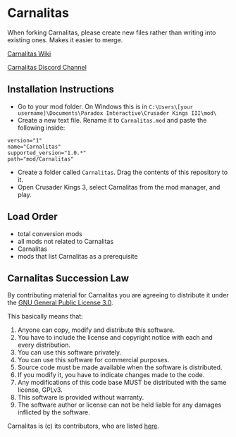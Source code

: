 # Carnalitas

When forking Carnalitas, please create new files rather than writing into existing ones. Makes it easier to merge.

[Carnalitas Wiki](https://github.com/cherisong/Carnalitas/wiki)

[Carnalitas Discord Channel](https://discord.gg/fYWeGVd)

## Installation Instructions

* Go to your mod folder. On Windows this is in `C:\Users\[your username]\Documents\Paradox Interactive\Crusader Kings III\mod\`
* Create a new text file. Rename it to `Carnalitas.mod` and paste the following inside:
```
version="1"
name="Carnalitas"
supported_version="1.0.*"
path="mod/Carnalitas"
```
* Create a folder called `Carnalitas`. Drag the contents of this repository to it.
* Open Crusader Kings 3, select Carnalitas from the mod manager, and play.

## Load Order

* total conversion mods
* all mods not related to Carnalitas
* Carnalitas
* mods that list Carnalitas as a prerequisite

## Carnalitas Succession Law
By contributing material for Carnalitas you are agreeing to distribute it under the [GNU General Public License 3.0](https://www.gnu.org/licenses/gpl-3.0.en.html).

This basically means that:
1. Anyone can copy, modify and distribute this software.
2. You have to include the license and copyright notice with each and every distribution.
3. You can use this software privately.
4. You can use this software for commercial purposes.
5. Source code must be made available when the software is distributed.
6. If you modify it, you have to indicate changes made to the code.
7. Any modifications of this code base MUST be distributed with the same license, GPLv3.
8. This software is provided without warranty.
9. The software author or license can not be held liable for any damages inflicted by the software.

Carnalitas is (c) its contributors, who are listed [here](https://github.com/cherisong/Carnalitas/wiki/Credits).
